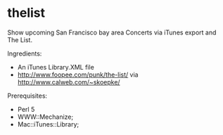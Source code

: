 thelist
=======

Show upcoming San Francisco bay area Concerts via iTunes export and The List.

Ingredients:

- An iTunes Library.XML file
- http://www.foopee.com/punk/the-list/ via http://www.calweb.com/~skoepke/

Prerequisites:

- Perl 5
- WWW::Mechanize;
- Mac::iTunes::Library;


